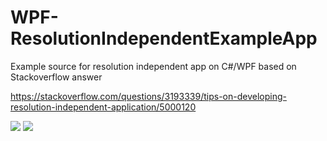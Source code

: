 # WPF-ResolutionIndependentExampleApp
Example source for resolution independent app on C#/WPF based on Stackoverflow answer

https://stackoverflow.com/questions/3193339/tips-on-developing-resolution-independent-application/5000120

<img src="https://i.imgur.com/ZdBC1nN.png">
<img src="https://i.imgur.com/bgg3DMz.png">
